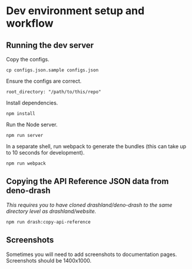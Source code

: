 # Dev environment setup and workflow

## Running the dev server

Copy the configs.

```
cp configs.json.sample configs.json
```

Ensure the configs are correct.

```
root_directory: "/path/to/this/repo"
```

Install dependencies.

```
npm install
```

Run the Node server.

```
npm run server
```

In a separate shell, run webpack to generate the bundles (this can take up to 10 seconds for development).
                     
```
npm run webpack
```

## Copying the API Reference JSON data from deno-drash

_This requires you to have cloned drashland/deno-drash to the same directory level as drashland/website._

```
npm run drash:copy-api-reference
```

## Screenshots

Sometimes you will need to add screenshots to documentation pages. Screenshots should be 1400x1000.
